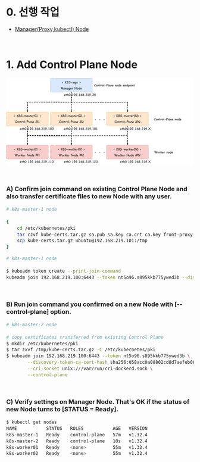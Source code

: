 # 0. 선행 작업

- [Manager(Proxy,kubectl) Node](https://github.com/revenge1005/k8s-cluster-setup/tree/main/02.%20Container%20runtime/02-01.%20Docker%20Engine)

<br>

# 1. Add Control Plane Node

![multi-node](https://github.com/revenge1005/k8s-cluster-setup/blob/main/multi-node-configuration.png)

<BR>

### A) Confirm join command on existing Control Plane Node and also transfer certificate files to new Node with any user.

```bash
# k8s-master-1 node

{
    cd /etc/kubernetes/pki
    tar czvf kube-certs.tar.gz sa.pub sa.key ca.crt ca.key front-proxy-ca.crt front-proxy-ca.key etcd/ca.crt etcd/ca.key
    scp kube-certs.tar.gz ubuntu@192.168.219.101:/tmp
}
```

```bash
# k8s-master-1 node

$ kubeadm token create --print-join-command
kubeadm join 192.168.219.100:6443 --token nt5o96.s895kkb775ywed3b --discovery-token-ca-cert-hash sha256:058acc0a08802cd8d7aefeb0699ba8d8d66aeb79269278e31653e1af8998ef3e
```

<BR>

### B) Run join command you confirmed on a new Node with [--control-plane] option.

```bash
# k8s-master-2 node

# copy certificates transferred from existing Control Plane
$ mkdir /etc/kubernetes/pki
$ tar zxvf /tmp/kube-certs.tar.gz -C /etc/kubernetes/pki
$ kubeadm join 192.168.219.100:6443 --token nt5o96.s895kkb775ywed3b \
        --discovery-token-ca-cert-hash sha256:058acc0a08802cd8d7aefeb0699ba8d8d66aeb79269278e31653e1af8998ef3e \
        --cri-socket unix:///var/run/cri-dockerd.sock \
        --control-plane
```

<BR>

### C) Verify settings on Manager Node. That's OK if the status of new Node turns to [STATUS = Ready].

```bash
$ kubectl get nodes
NAME           STATUS   ROLES           AGE   VERSION
k8s-master-1   Ready    control-plane   57m   v1.32.4
k8s-master-2   Ready    control-plane   10s   v1.32.4
k8s-worker01   Ready    <none>          55m   v1.32.4
k8s-worker02   Ready    <none>          55m   v1.32.4
```
